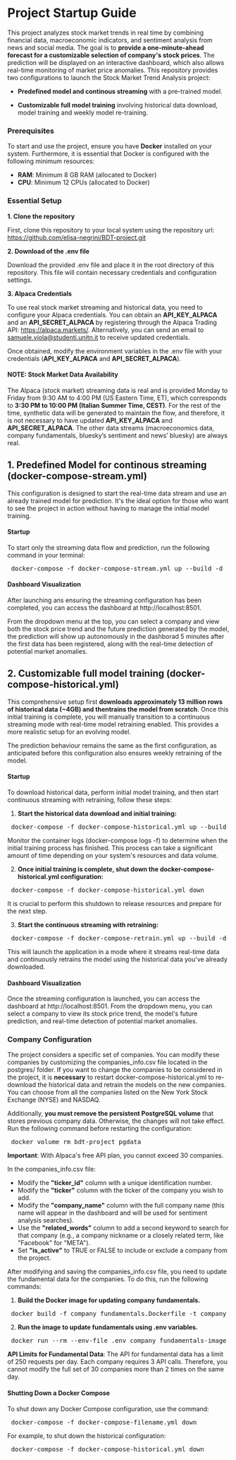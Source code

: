 # Project Startup Guide

This project analyzes stock market trends in real time by combining financial data, macroeconomic indicators, and sentiment analysis from news and social media. The goal is to **provide a one-minute-ahead forecast for a customizable selection of company's stock prices**. The prediction will be displayed on an interactive dashboard, which also allows real-time monitoring of market price anomalies.
This repository provides two configurations to launch the Stock Market Trend Analysis project:

- **Predefined model and continous streaming** with a pre-trained model.

- **Customizable full model training** involving historical data download, model training and weekly model re-training.


### Prerequisites

To start and use the project, ensure you have **Docker** installed on your system. Furthermore, it is essential that Docker is configured with the following minimum resources:
- **RAM**: Minimum 8 GB RAM (allocated to Docker)
- **CPU**: Minimum 12 CPUs (allocated to Docker)

### Essential Setup

**1. Clone the repository**

First, clone this repository to your local system using the repository url: https://github.com/elisa-negrini/BDT-project.git

**2. Download of the .env file**

Download the provided .env file and place it in the root directory of this repository. This file will contain necessary credentials and configuration settings.

**3. Alpaca Credentials**

To use real stock market streaming and historical data, you need to configure your Alpaca credentials. You can obtain an **API_KEY_ALPACA** and an **API_SECRET_ALPACA** by registering through the Alpaca Trading API: https://alpaca.markets/. Alternatively, you can send an email to samuele.viola@studenti.unitn.it to receive updated credentials.

Once obtained, modify the environment variables in the .env file with your credentials (**API_KEY_ALPACA** and **API_SECRET_ALPACA**).

#### NOTE: Stock Market Data Availability

The Alpaca (stock market) streaming data is real and is provided Monday to Friday from 9:30 AM to 4:00 PM (US Eastern Time, ET), which corresponds to **3:30 PM to 10:00 PM (Italian Summer Time, CEST)**. For the rest of the time, synthetic data will be generated to maintain the flow, and therefore, it is not necessary to have updated **API_KEY_ALPACA** and **API_SECRET_ALPACA**. The other data streams (macroeconomics data, company fundamentals, bluesky’s sentiment and news’ bluesky) are always real.

## 1. Predefined Model for continous streaming (docker-compose-stream.yml)

This configuration is designed to start the real-time data stream and use an already trained model for prediction. It's the ideal option for those who want to see the project in action without having to manage the initial model training.

#### Startup

To start only the streaming data flow and prediction, run the following command in your terminal:

<pre lang="markdown"> docker-compose -f docker-compose-stream.yml up --build -d </pre>

#### Dashboard Visualization

After launching ans ensuring the streaming configuration has been completed, you can access the dashboard at http://localhost:8501.

From the dropdown menu at the top, you can select a company and view both the stock price trend and the future prediction generated by the model, the prediction will show up autonomously in the dashborad 5 minutes after the first data has been registered, along with the real-time detection of potential market anomalies.

## 2. Customizable full model training (docker-compose-historical.yml)

This comprehensive setup first **downloads approximately 13 million rows of historical data (~4GB) and  thentrains the model from scratch**. Once this initial training is complete, you will manually transition to a continuous streaming mode with real-time model retraining enabled. This provides a more realistic setup for an evolving model.

The prediction behaviour remains the same as the first configuration, as anticipated before this configuration also ensures weekly retraining of the model.

#### Startup

To download historical data, perform initial model training, and then start continuous streaming with retraining, follow these steps:

1. **Start the historical data download and initial training:**

<pre lang="markdown"> docker-compose -f docker-compose-historical.yml up --build -d </pre>

Monitor the container logs (docker-compose logs -f) to determine when the initial training process has finished. This process can take a significant amount of time depending on your system's resources and data volume.

2. **Once initial training is complete, shut down the docker-compose-historical.yml configuration:**

<pre lang="markdown"> docker-compose -f docker-compose-historical.yml down </pre>

It is crucial to perform this shutdown to release resources and prepare for the next step.

3. **Start the continuous streaming with retraining:**

<pre lang="markdown"> docker-compose -f docker-compose-retrain.yml up --build -d </pre>

This will launch the application in a mode where it streams real-time data and continuously retrains the model using the historical data you've already downloaded.

#### Dashboard Visualization

Once the streaming configuration is launched, you can access the dashboard at http://localhost:8501. From the dropdown menu, you can select a company to view its stock price trend, the model's future prediction, and real-time detection of potential market anomalies.

### Company Configuration

The project considers a specific set of companies. You can modify these companies by customizing the companies_info.csv file located in the postgres/ folder. If you want to change the companies to be considered in the project, it is **necessary** to restart docker-compose-historical.yml to re-download the historical data and retrain the models on the new companies. You can choose from all the companies listed on the New York Stock Exchange (NYSE) and NASDAQ.

Additionally, **you must remove the persistent PostgreSQL volume** that stores previous company data. Otherwise, the changes will not take effect.
Run the following command before restarting the configuration:

<pre lang="markdown"> docker volume rm bdt-project_pgdata </pre>

**Important**: With Alpaca's free API plan, you cannot exceed 30 companies.

In the companies_info.csv file:
- Modify the **"ticker_id"** column with a unique identification number.
- Modify the **"ticker"** column with the ticker of the company you wish to add.
- Modify the **"company_name"** column with the full company name (this name will appear in the dashboard and will be used for sentiment analysis searches).
- Use the **"related_words"** column to add a second keyword to search for that company (e.g., a company nickname or a closely related term, like "Facebook" for "META").
- Set **"is_active"** to TRUE or FALSE to include or exclude a company from the project.

After modifying and saving the companies_info.csv file, you need to update the fundamental data for the companies. To do this, run the following commands:

1. **Build the Docker image for updating company fundamentals.**

<pre lang="markdown"> docker build -f company_fundamentals.Dockerfile -t company_fundamentals-image . </pre>

2. **Run the image to update fundamentals using .env variables.**

<pre lang="markdown"> docker run --rm --env-file .env company_fundamentals-image </pre>

**API Limits for Fundamental Data**: The API for fundamental data has a limit of 250 requests per day. Each company requires 3 API calls. Therefore, you cannot modify the full set of 30 companies more than 2 times on the same day.

#### Shutting Down a Docker Compose

To shut down any Docker Compose configuration, use the command:

<pre lang="markdown"> docker-compose -f docker-compose-filename.yml down </pre>

For example, to shut down the historical configuration:

<pre lang="markdown"> docker-compose -f docker-compose-historical.yml down </pre>
